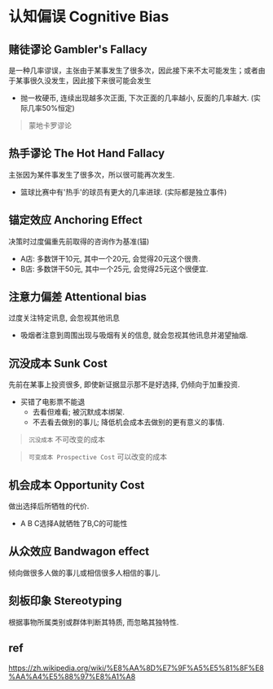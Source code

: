 # 认知偏误 Cognitive Bias

## 赌徒谬论 Gambler's Fallacy

是一种几率谬误，主张由于某事发生了很多次，因此接下来不太可能发生；或者由于某事很久没发生，因此接下来很可能会发生

- 抛一枚硬币, 连续出现越多次正面, 下次正面的几率越小, 反面的几率越大. (实际几率50%恒定)

> 蒙地卡罗谬论

## 热手谬论 The Hot Hand Fallacy

主张因为某件事发生了很多次，所以很可能再次发生.

- 篮球比赛中有'热手'的球员有更大的几率进球. (实际都是独立事件)

## 锚定效应 Anchoring Effect

决策时过度偏重先前取得的咨询作为基准(锚)

- A店: 多数饼干10元, 其中一个20元, 会觉得20元这个很贵.
- B店: 多数饼干50元, 其中一个25元, 会觉得25元这个很便宜.

## 注意力偏差 Attentional bias

过度关注特定讯息, 会忽视其他讯息

- 吸烟者注意到周围出现与吸烟有关的信息, 就会忽视其他讯息并渴望抽烟.

## 沉没成本 Sunk Cost

先前在某事上投资很多, 即使新证据显示那不是好选择, 仍倾向于加重投资.

- 买错了电影票不能退
  - 去看但难看; 被沉默成本绑架.
  - 不去看去做别的事儿; 降低机会成本去做别的更有意义的事情.

> `沉没成本` 不可改变的成本

> `可变成本 Prospective Cost` 可以改变的成本

## 机会成本 Opportunity Cost

做出选择后所牺牲的代价.

- A B C选择A就牺牲了B,C的可能性

## 从众效应 Bandwagon effect

倾向做很多人做的事儿或相信很多人相信的事儿.

## 刻板印象 Stereotyping

根据事物所属类别或群体判断其特质, 而忽略其独特性.

## ref

<https://zh.wikipedia.org/wiki/%E8%AA%8D%E7%9F%A5%E5%81%8F%E8%AA%A4%E5%88%97%E8%A1%A8>